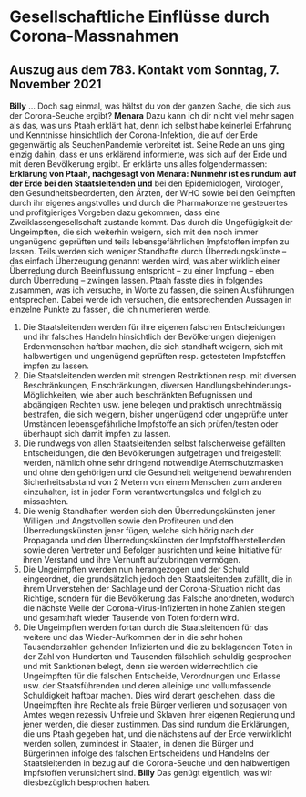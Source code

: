 # Gesellschaftliche Einflüsse durch Corona-Massnahmen
## Auszug aus dem 783. Kontakt vom Sonntag, 7. November 2021
**Billy** … Doch sag einmal, was hältst du von der ganzen Sache, die sich aus der Corona-Seuche ergibt?
**Menara** Dazu kann ich dir nicht viel mehr sagen als das, was uns Ptaah erklärt hat, denn ich selbst habe
keinerlei Erfahrung und Kenntnisse hinsichtlich der Corona-Infektion, die auf der Erde gegenwärtig als SeuchenPandemie verbreitet ist. Seine Rede an uns ging einzig dahin, dass er uns erklärend informierte, was sich auf der Erde und mit deren Bevölkerung ergibt. Er erklärte uns alles folgendermassen:
**Erklärung von Ptaah, nachgesagt von Menara: Nunmehr ist es rundum auf der Erde bei den Staatsleitenden und**
bei den Epidemiologen, Virologen, den Gesundheitsbeorderten, den Ärzten, der WHO sowie bei den Geimpften durch ihr eigenes angstvolles und durch die Pharmakonzerne gesteuertes und profitgieriges Vorgeben dazu gekommen, dass eine Zweiklassengesellschaft zustande kommt. Das durch die Ungefügigkeit der Ungeimpften, die sich weiterhin weigern, sich mit den noch immer ungenügend geprüften und teils lebensgefährlichen Impfstoffen impfen zu lassen. Teils werden sich weniger Standhafte durch Überredungskünste – das einfach Überzeugung genannt werden wird, was aber wirklich einer Überredung durch Beeinflussung entspricht – zu einer Impfung – eben durch Überredung – zwingen lassen. Ptaah fasste dies in folgendes zusammen, was ich versuche, in Worte zu fassen, die seinen Ausführungen entsprechen. Dabei werde ich versuchen, die entsprechenden Aussagen in einzelne Punkte zu fassen, die ich numerieren werde.
1. Die Staatsleitenden werden für ihre eigenen falschen Entscheidungen und ihr falsches Handeln hinsichtlich der Bevölkerungen diejenigen Erdenmenschen haftbar machen, die sich standhaft weigern, sich mit halbwertigen und ungenügend geprüften resp. getesteten Impfstoffen impfen zu lassen.
2. Die Staatsleitenden werden mit strengen Restriktionen resp. mit diversen Beschränkungen, Einschränkungen, diversen Handlungsbehinderungs-Möglichkeiten, wie aber auch beschränkten Befugnissen und abgängigen Rechten usw. jene belegen und praktisch unrechtmässig bestrafen, die sich weigern, bisher ungenügend oder ungeprüfte unter Umständen lebensgefährliche Impfstoffe an sich prüfen/testen oder überhaupt sich damit impfen zu lassen.
3. Die rundwegs von allen Staatsleitenden selbst falscherweise gefällten Entscheidungen, die den Bevölkerungen aufgetragen und freigestellt werden, nämlich ohne sehr dringend notwendige Atemschutzmasken und ohne den gehörigen und die Gesundheit weitgehend bewahrenden Sicherheitsabstand von 2 Metern von einem Menschen zum anderen einzuhalten, ist in jeder Form verantwortungslos und folglich zu missachten.
4. Die wenig Standhaften werden sich den Überredungskünsten jener Willigen und Angstvollen sowie den Profiteuren und den Überredungskünsten jener fügen, welche sich hörig nach der Propaganda und den Überredungskünsten der Impfstoffherstellenden sowie deren Vertreter und Befolger ausrichten und keine Initiative für ihren Verstand und ihre Vernunft aufzubringen vermögen.
5. Die Ungeimpften werden nun herangezogen und der Schuld eingeordnet, die grundsätzlich jedoch den Staatsleitenden zufällt, die in ihrem Unverstehen der Sachlage und der Corona-Situation nicht das Richtige, sondern für die Bevölkerung das Falsche anordneten, wodurch die nächste Welle der Corona-Virus-Infizierten in hohe Zahlen steigen und gesamthaft wieder Tausende von Toten fordern wird.
6. Die Ungeimpften werden fortan durch die Staatsleitenden für das weitere und das Wieder-Aufkommen der in die sehr hohen Tausenderzahlen gehenden Infizierten und die zu beklagenden Toten in der Zahl von Hunderten und Tausenden fälschlich schuldig gesprochen und mit Sanktionen belegt, denn sie werden widerrechtlich die Ungeimpften für die falschen Entscheide, Verordnungen und Erlasse usw. der Staatsführenden und deren alleinige und vollumfassende Schuldigkeit haftbar machen. Dies wird derart geschehen, dass die Ungeimpften ihre Rechte als freie Bürger verlieren und sozusagen von Amtes wegen rezessiv Unfreie und Sklaven ihrer eigenen Regierung und jener werden, die dieser zustimmen. Das sind rundum die Erklärungen, die uns Ptaah gegeben hat, und die nächstens auf der Erde verwirklicht werden sollen, zumindest in Staaten, in denen die Bürger und Bürgerinnen infolge des falschen Entscheidens und Handelns der Staatsleitenden in bezug auf die Corona-Seuche und den halbwertigen Impfstoffen verunsichert sind.
**Billy** Das genügt eigentlich, was wir diesbezüglich besprochen haben.
